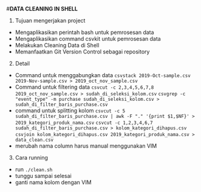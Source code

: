 
#**DATA CLEANING IN SHELL**

1. Tujuan mengerjakan project 
- Mengaplikasikan perintah bash untuk pemrosesan data
- Mengaplikasikan command csvkit untuk pemrosesan data
- Melakukan Cleaning Data di Shell
- Memanfaatkan Git Version Control sebagai repository

2. Detail
- Command untuk menggabungkan data
`csvstack 2019-Oct-sample.csv 2019-Nov-sample.csv > 2019_oct_nov_sample.csv`
- Command untuk filtering data 
`csvcut -c 2,3,4,5,6,7,8 2019_oct_nov_sample.csv > sudah_di_seleksi_kolom.csv`
`csvgrep -c "event_type" -m purchase sudah_di_seleksi_kolom.csv > sudah_di_filter_baris_purchase.csv`
- command untuk splitting kolom
`csvcut -c 5 sudah_di_filter_baris_purchase.csv | awk -F "." '{print $1,$NF}' >  2019_kategori_produk_nama.csv`
`csvcut -c 1,2,3,4,6,7 sudah_di_filter_baris_purchase.csv > kolom_kategori_dihapus.csv`                                           
`csvjoin kolom_kategori_dihapus.csv 2019_kategori_produk_nama.csv > data_clean.csv`
- merubah nama column harus manual menggunakan VIM

3. Cara running 
- run `./clean.sh`
- tunggu sampai selesai
- ganti nama kolom dengan VIM


